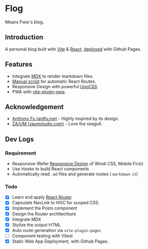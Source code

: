 # Flog

Means Fwio's blog.

## Introduction

A personal blog built with [Vite](https://vitejs.dev/) & [React](https://reactjs.org/), [deployed](https://3fuyang.github.io) with Github Pages.

## Features

- Integrate [MDX](https://mdxjs.com/) to render markdown files.
- [Manual script](https://github.com/3fuyang/3fuyang.github.io/blob/master/src/routes/auto-routes.ts) for automatic React Routes.
- Responsive Design with powerful [UnoCSS](https://github.com/unocss/unocss).
- PWA with [vite-plugin-pwa](https://vite-plugin-pwa.netlify.app/).

## Acknowledgement

- [Anthony Fu (antfu.me)](https://antfu.me/) - Highly inspired by its design.
- [ZA/UM (zaumstudio.com)](https://zaumstudio.com/) - Love the seagull.

## Dev Logs

### Requirement

- Responsive (Refer [Responsive Design](https://windicss.org/features/responsive-design.html) of Windi CSS, Mobile First)
- Use Hooks to build React components
- Automatically read `.md` files and generate routes ( `markdown-it`)

### Todo

- [x] Learn and apply [React Router](https://reactrouter.com/docs/en/v6/getting-started/concepts).
- [x] Capsulate NavLink to HOC for scoped CSS.
- [x] Implement the Posts component
- [x] Design the Router architechture
- [x] Integrate MDX
- [x] Stylize the output HTML
- [x] Auto route generation via `vite-plugin-pages`
- [ ] Component testing with Vitest
- [x] Static Web App Deployment, with Github Pages.
